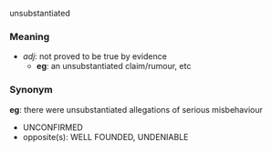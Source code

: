 unsubstantiated
### Meaning
+ _adj_: not proved to be true by evidence
    + __eg__: an unsubstantiated claim/rumour, etc

### Synonym

__eg__: there were unsubstantiated allegations of serious misbehaviour

+ UNCONFIRMED
+ opposite(s): WELL FOUNDED, UNDENIABLE


